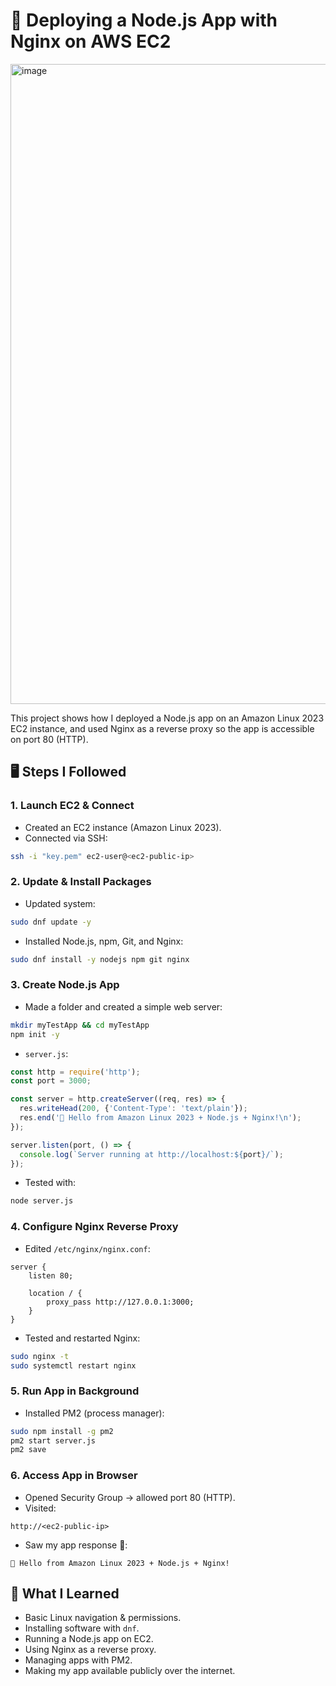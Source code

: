 # 🚀 Deploying a Node.js App with Nginx on AWS EC2

<img width="1536" height="1024" alt="image" src="https://github.com/user-attachments/assets/ef948d5a-3e90-4f4d-8ca9-b35c1f043def" />


This project shows how I deployed a Node.js app on an Amazon Linux 2023 EC2 instance, and used Nginx as a reverse proxy so the app is accessible on port 80 (HTTP).

## 🖥️ Steps I Followed

### 1. Launch EC2 & Connect
- Created an EC2 instance (Amazon Linux 2023).  
- Connected via SSH:
```bash
ssh -i "key.pem" ec2-user@<ec2-public-ip>
````

### 2. Update & Install Packages

* Updated system:

```bash
sudo dnf update -y
```

* Installed Node.js, npm, Git, and Nginx:

```bash
sudo dnf install -y nodejs npm git nginx
```

### 3. Create Node.js App

* Made a folder and created a simple web server:

```bash
mkdir myTestApp && cd myTestApp
npm init -y
```

* `server.js`:

```javascript
const http = require('http');
const port = 3000;

const server = http.createServer((req, res) => {
  res.writeHead(200, {'Content-Type': 'text/plain'});
  res.end('🚀 Hello from Amazon Linux 2023 + Node.js + Nginx!\n');
});

server.listen(port, () => {
  console.log(`Server running at http://localhost:${port}/`);
});
```

* Tested with:

```bash
node server.js
```

### 4. Configure Nginx Reverse Proxy

* Edited `/etc/nginx/nginx.conf`:

```nginx
server {
    listen 80;

    location / {
        proxy_pass http://127.0.0.1:3000;
    }
}
```

* Tested and restarted Nginx:

```bash
sudo nginx -t
sudo systemctl restart nginx
```

### 5. Run App in Background

* Installed PM2 (process manager):

```bash
sudo npm install -g pm2
pm2 start server.js
pm2 save
```

### 6. Access App in Browser

* Opened Security Group → allowed port 80 (HTTP).
* Visited:

```
http://<ec2-public-ip>
```

* Saw my app response 🎉:

```
🚀 Hello from Amazon Linux 2023 + Node.js + Nginx!
```

## 📌 What I Learned

* Basic Linux navigation & permissions.
* Installing software with `dnf`.
* Running a Node.js app on EC2.
* Using Nginx as a reverse proxy.
* Managing apps with PM2.
* Making my app available publicly over the internet.


